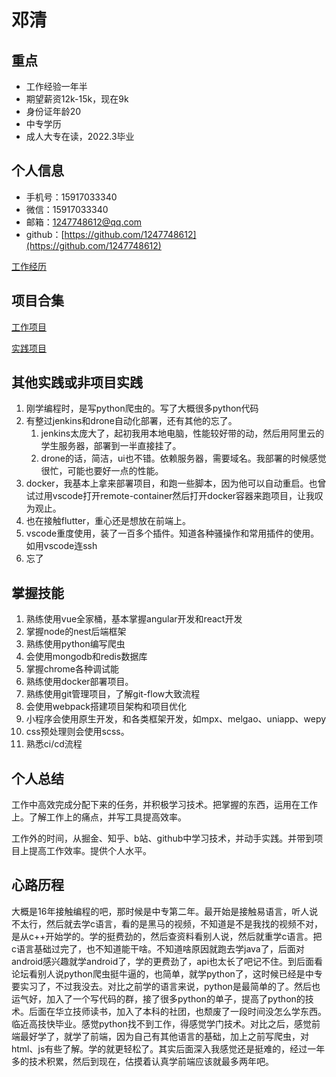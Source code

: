 # 邓清

## 重点

- 工作经验一年半
- 期望薪资12k-15k，现在9k
- 身份证年龄20
- 中专学历
- 成人大专在读，2022.3毕业

## 个人信息

- 手机号：15917033340
- 微信：15917033340
- 邮箱：1247748612@qq.com
- github：[https://github.com/1247748612](https://github.com/1247748612)

[工作经历](https://www.notion.so/0480a6185dab4499985bcd68188ed376)

## 项目合集

[工作项目](https://www.notion.so/164d15c02b2c4eb89287a00b0d30b51f)

[实践项目](https://www.notion.so/5f42800bb8b549c5b4ec4d7d5a52ab77)

## 其他实践或非项目实践

1. 刚学编程时，是写python爬虫的。写了大概很多python代码
2. 有整过jenkins和drone自动化部署，还有其他的忘了。
    1. jenkins太庞大了，起初我用本地电脑，性能较好带的动，然后用阿里云的学生服务器，部署到一半直接挂了。
    2. drone的话，简洁，ui也不错。依赖服务器，需要域名。我部署的时候感觉很忙，可能也要好一点的性能。
3. docker，我基本上拿来部署项目，和跑一些脚本，因为他可以自动重启。也曾试过用vscode打开remote-container然后打开docker容器来跑项目，让我叹为观止。
4. 也在接触flutter，重心还是想放在前端上。
5. vscode重度使用，装了一百多个插件。知道各种骚操作和常用插件的使用。如用vscode连ssh
6. 忘了

## 掌握技能

1. 熟练使用vue全家桶，基本掌握angular开发和react开发
2. 掌握node的nest后端框架
3. 熟练使用python编写爬虫
4. 会使用mongodb和redis数据库
5. 掌握chrome各种调试能
6. 熟练使用docker部署项目。
7. 熟练使用git管理项目，了解git-flow大致流程
8. 会使用webpack搭建项目架构和项目优化
9. 小程序会使用原生开发，和各类框架开发，如mpx、melgao、uniapp、wepy
10. css预处理则会使用scss。
11. 熟悉ci/cd流程

## 个人总结

工作中高效完成分配下来的任务，并积极学习技术。把掌握的东西，运用在工作上。了解工作上的痛点，并写工具提高效率。

工作外的时间，从掘金、知乎、b站、github中学习技术，并动手实践。并带到项目上提高工作效率。提供个人水平。

## 心路历程

大概是16年接触编程的吧，那时候是中专第二年。最开始是接触易语言，听人说不太行，然后就去学c语言，看的是黑马的视频，不知道是不是我找的视频不对，是从c++开始学的。学的挺费劲的，然后查资料看别人说，然后就重学c语言。把c语言基础过完了，也不知道能干啥。不知道啥原因就跑去学java了，后面对android感兴趣就学android了，学的更费劲了，api也太长了吧记不住。到后面看论坛看别人说python爬虫挺牛逼的，也简单，就学python了，这时候已经是中专要实习了，不过我没去。对比之前学的语言来说，python是最简单的了。然后也运气好，加入了一个写代码的群，接了很多python的单子，提高了python的技术。后面在华立技师读书，加入了本科的社团，也颓废了一段时间没怎么学东西。临近高技快毕业。感觉python找不到工作，得感觉学门技术。对比之后，感觉前端最好学了，就学了前端，因为自己有其他语言的基础，加上之前写爬虫，对html、js有些了解。学的就更轻松了。其实后面深入我感觉还是挺难的，经过一年多的技术积累，然后到现在，估摸着认真学前端应该就最多两年吧。
